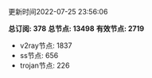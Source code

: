 更新时间2022-07-25 23:56:06

**总订阅: 378**
**总节点: 13498**
**有效节点: 2719**
- v2ray节点: 1837
- ss节点: 656
- trojan节点: 226
